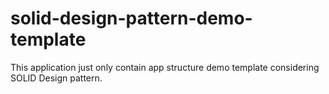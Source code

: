 # solid-design-pattern-demo-template
This application just only contain app structure demo template considering SOLID Design pattern.
